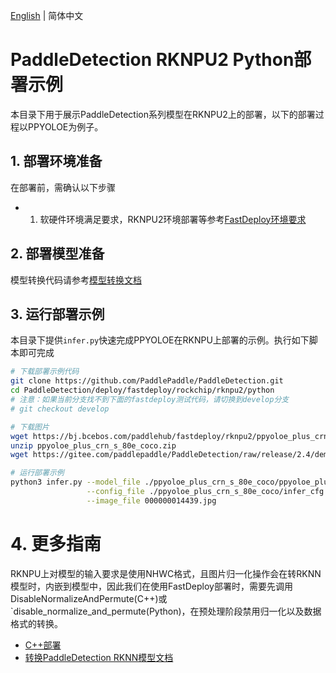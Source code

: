 [English](README.md) | 简体中文
# PaddleDetection RKNPU2 Python部署示例

本目录下用于展示PaddleDetection系列模型在RKNPU2上的部署，以下的部署过程以PPYOLOE为例子。

## 1. 部署环境准备
在部署前，需确认以下步骤

- 1. 软硬件环境满足要求，RKNPU2环境部署等参考[FastDeploy环境要求](https://github.com/PaddlePaddle/FastDeploy/blob/develop/docs/cn/faq/rknpu2/rknpu2.md)

## 2. 部署模型准备

模型转换代码请参考[模型转换文档](../README.md)

## 3. 运行部署示例  

本目录下提供`infer.py`快速完成PPYOLOE在RKNPU上部署的示例。执行如下脚本即可完成

```bash
# 下载部署示例代码
git clone https://github.com/PaddlePaddle/PaddleDetection.git
cd PaddleDetection/deploy/fastdeploy/rockchip/rknpu2/python
# 注意：如果当前分支找不到下面的fastdeploy测试代码，请切换到develop分支
# git checkout develop

# 下载图片
wget https://bj.bcebos.com/paddlehub/fastdeploy/rknpu2/ppyoloe_plus_crn_s_80e_coco.zip
unzip ppyoloe_plus_crn_s_80e_coco.zip
wget https://gitee.com/paddlepaddle/PaddleDetection/raw/release/2.4/demo/000000014439.jpg

# 运行部署示例
python3 infer.py --model_file ./ppyoloe_plus_crn_s_80e_coco/ppyoloe_plus_crn_s_80e_coco_rk3588_quantized.rknn  \
                 --config_file ./ppyoloe_plus_crn_s_80e_coco/infer_cfg.yml \
                 --image_file 000000014439.jpg
```

# 4. 更多指南
RKNPU上对模型的输入要求是使用NHWC格式，且图片归一化操作会在转RKNN模型时，内嵌到模型中，因此我们在使用FastDeploy部署时，需要先调用DisableNormalizeAndPermute(C++)或`disable_normalize_and_permute(Python)，在预处理阶段禁用归一化以及数据格式的转换。

- [C++部署](../cpp)
- [转换PaddleDetection RKNN模型文档](../README.md)